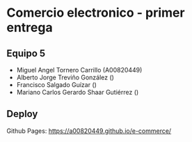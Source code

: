 # Comercio electronico - primer entrega
## Equipo 5
- Miguel Angel Tornero Carrillo (A00820449)  
- Alberto Jorge Treviño González ()  
- Francisco Salgado Guízar ()  
- Mariano Carlos Gerardo Shaar Gutiérrez ()
## Deploy
Github Pages: <https://a00820449.github.io/e-commerce/>